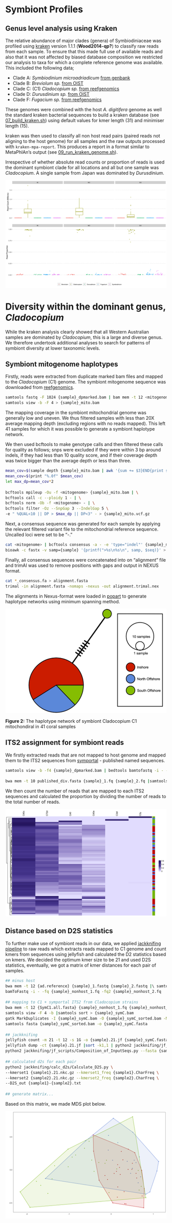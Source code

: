 Symbiont Profiles
================

## Genus level analysis using Kraken

The relative abundance of major clades (genera) of Symbiodiniaceae was
profiled using [kraken](https://ccb.jhu.edu/software/kraken/) version
1.1.1 (**Wood2014-qp?**) to classify raw reads from each sample. To
ensure that this made full use of available reads and also that it was
not affected by biased database composition we restricted our analysis
to taxa for which a complete reference genome was available. This
included the following data;

-   Clade A: *Symbiodinium microadriadicum* [from
    genbank](https://www.ncbi.nlm.nih.gov/assembly/GCA_001939145.1)
-   Clade B: *Breviolum sp.* [from
    OIST](https://marinegenomics.oist.jp/symb/download/symbB.v1.0.genome.fa.gz)
-   Clade C: (C1) *Cladocopium sp.* [from
    reefgenomics](http://symbs.reefgenomics.org/download/SymbC1.Genome.Scaffolds.fasta.gz)
-   Clade D: *Durusdinium sp.* [from
    OIST](https://marinegenomics.oist.jp/symbd/viewer/download?project_id=102)
-   Clade F: *Fugacium sp.* [from
    reefgenomics](http://symbs.reefgenomics.org/download/SymbF.Genome.Scaffolds.fasta.gz)

These genomes were combined with the host *A. digitifera* genome as well
the standard kraken bacterial sequences to build a kraken database (see
[07\_build\_kraken.sh](data/hpc/symbiodinium_profiles/07_build_kraken.sh))
using default values for kmer length (31) and minimiser length (15).

kraken was then used to classify all non host read pairs (paired reads
not aligning to the host genome) for all samples and the raw outputs
processed with `kraken-mpa-report`. This produces a report in a format
similar to MetaPhlAn’s output (see
[09\_run\_kraken\_genome.sh](data/hpc/symbiodinium_profiles/09_run_kraken_genome.sh)).

Irrespective of whether absolute read counts or proportion of reads is
used the dominant symbiont clade for all locations and all but one
sample was *Cladocopium*. A single sample from Japan was dominated by
*Durusdinium*.

![](23.symbionts_files/figure-gfm/unnamed-chunk-7-1.png)<!-- -->

# Diversity within the dominant genus, *Cladocopium*

While the kraken analysis clearly showed that all Western Australian
samples are dominated by *Cladocopium*, this is a large and diverse
genus. We therefore undertook additional analyses to search for patterns
of symbiont diversity at lower taxonomic levels.

## Symbiont mitogenome haplotypes

Firstly, reads were extracted from duplicate marked bam files and mapped
to the *Cladocopium* (C1) genome. The symbiont mitogenome sequence was
downloaded from [reefgenomics](http://symbs.reefgenomics.org/download/).

``` bash
samtools fastq -F 1024 {sample}_dpmarked.bam | bam mem -t 12 <mitogenome> - | \
samtools view -b -F 4 > {sample}_mito.bam
```

The mapping coverage in the symbiont mitochondrial genome was generally
low and uneven. We thus filtered samples with less than 20X average
mapping depth (excluding regions with no reads mapped). This left 41
samples for which it was possible to generate a symbiont haplotype
network.

We then used bcftools to make genotype calls and then filtered these
calls for quality as follows; snps were excluded if they were within 3
bp around indels, if they had less than 10 quality score, and if their
coverage depth was twice bigger than the average depth or less than
three.

``` bash
mean_cov=$(sample depth {sample}_mito.bam | awk '{sum += $3}END{print sum/NR}')
mean_cov=$(print "%.0f" $mean_cov)
let max_dp=mean_cov*2

bcftools mpileup -Ou -f <mitogenome> {sample}_mito.bam | \
bcftools call -c --ploidy 1 - | \
bcftools norm -Ob -f <mitogenome> - | \
bcftools filter -Oz --SnpGap 3 --IndelGap 5 \
-e " %QUAL<10 || DP > $max_dp || DP<3" - > {sample}_mito.vcf.gz
```

Next, a consensus sequence was generated for each sample by applying the
relevant filtered variant file to the mitochondrial reference sequence.
Uncalled loci were set to be “-.”

``` bash
cat <mitogenome> | bcftools consensus -a - -e 'type="indel"' {sample}_mito.vcf.gz |\
bioawk -c fastx -v samp={sample} '{printf(">%s\n%s\n", samp, $seq)}' > {sample}_consensus.fa
```

Finally, all consensus sequences were concatenated into on “alignment”
file and trimAl was used to remove positions with gaps and output in
NEXUS format.

``` bash
cat *_consensus.fa > alignment.fasta
trimal -in alignment.fasta -nomaps -nexus -out alignment.trimal.nex
```

The alignments in Nexus-format were loaded in
[popart](http://popart.otago.ac.nz/index.shtml) to generate haplotype
networks using minimum spanning method.

<img src="figures/Symbiont_mitohaps.jpg" width="1154" />

**Figure 2:** The haplotype network of symbiont Cladocopium C1
mitochondiral in 41 coral samples

## ITS2 assignment for symbiont reads

We firstly extracted reads that are not mapped to host genome and mapped
them to the ITS2 sequences from [symportal](symportal.org) - published
named sequences.

``` bash
samtools view -b -f4 {sample}_dpmarked.bam | bedtools bamtofastq -i - -fq fastq/{sample}_1.fq -fq2 fastq/{sample}_2.fq

bwa mem -t 10 published_div.fasta {sample}_1.fq {sample}_2.fq |samtools view -F 4 > {sample}.sam
```

We then count the number of reads that are mapped to each ITS2 sequences
and calculated the proportion by dividing the number of reads to the
total number of reads.

![](23.symbionts_files/figure-gfm/unnamed-chunk-9-1.png)<!-- -->

## Distance based on D2S statistics

To further make use of symbiont reads in our data, we applied
[jackknifing pipeline](https://github.com/chanlab-genomics/jackknifing)
to raw reads which extracts reads mapped to C1 genome and count kmers
from sequences using jellyfish and calculated the D2 statistics based on
kmers. We decided the optimum kmer size to be 21 and used D2S
statistics, eventually, we got a matrix of kmer distances for each pair
of samples.

``` bash
## minus host
bwa mem -t 12 {ad.reference} {sample}_1.fastq {sample}_2.fastq |\ samtools view -f12 -F256 |\
bamToFastq -i - -fq {sample}_nonhost_1.fq -fq2 {sample}_nonhost_2.fq

## mapping to C1 + symportal ITS2 from Cladocopium strains
bwa mem -t 12 {SymC1.all.fasta} {sample}_nonhost_1.fq {sample}_nonhost_2.fq | \
samtools view -F 4 -b |samtools sort > {sample}_symC.bam
gatk MarkDuplicates -I {sample}_symC.bam -O {sample}_symC_sorted.bam -M {sample}.metrics.txt --REMOVE_DUPLICATES true
samtools fasta {sample}_symC_sorted.bam -o {sample}_symC.fasta

## jackknifing
jellyfish count -m 21 -t 12 -s 1G -o {sample}.21.jf {sample}_symC.fasta
jellyfish dump -ct {sample}.21.jf |sort -k1,1 | python2 jackknifing/jf_scripts/Kmers_2_NumbericRepresentation.py -o {sample}.21.nkc.gz
python2 jackknifing/jf_scripts/Composition_of_InputSeqs.py --fasta {sample}_symC.fasta --freq {sample}.CharFreq

## calculated d2s for each pair
python2 jackknifing/calc_d2s/Calculate_D2S.py \
--kmerset1 {sample1}.21.nkc.gz --kmerset1_freq {sample1}.CharFreq \
--kmerset2 {sample2}.21.nkc.gz --kmerset2_freq {sample2}.CharFreq \
--D2S_out {sample1}-{sample2}.txt

## generate matrix...
```

Based on this matrix, we made MDS plot below.

![](23.symbionts_files/figure-gfm/unnamed-chunk-10-1.png)<!-- -->
